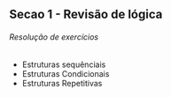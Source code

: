 ## Secao 1 - Revisão de lógica

###### Resolução de exercícios
- Estruturas sequênciais
- Estruturas Condicionais
- Estruturas Repetitivas